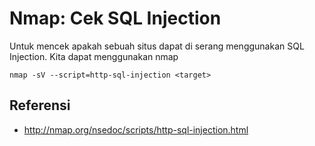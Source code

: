 # Nmap: Cek SQL Injection
Untuk mencek apakah sebuah situs dapat di serang menggunakan SQL Injection. Kita dapat menggunakan nmap
```
nmap -sV --script=http-sql-injection <target>
```

## Referensi
* http://nmap.org/nsedoc/scripts/http-sql-injection.html